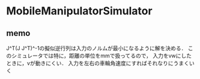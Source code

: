 # MobileManipulatorSimulator

## memo
J^T(J J^T)^-1の擬似逆行列は入力のノルムが最小になるように解を決める．
このシミュレータでは特に，距離の単位をmmで扱ってるので，
入力をvwにしたときに，vが動きにくい．
入力を左右の車輪角速度にすればそれなりにうまくいく
